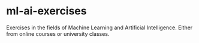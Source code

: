 # ml-ai-exercises
Exercises in the fields of Machine Learning and Artificial Intelligence. Either from online courses or university classes.
